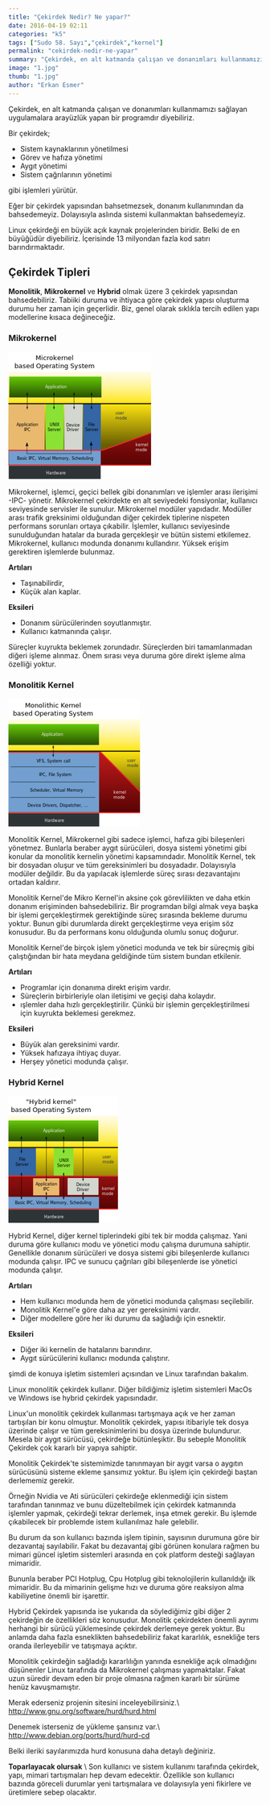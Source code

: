 ```yaml
---
title: "Çekirdek Nedir? Ne yapar?"
date: 2016-04-19 02:11
categories: "k5"
tags: ["Sudo 58. Sayı","çekirdek","kernel"]
permalink: "cekirdek-nedir-ne-yapar"
summary: "Çekirdek, en alt katmanda çalışan ve donanımları kullanmamızı sağlayan uygulamalara arayüzlük yapan bir programdır diyebiliriz."
image: "1.jpg"
thumb: "1.jpg"
author: "Erkan Esmer"
---
```


Çekirdek, en alt katmanda çalışan ve donanımları kullanmamızı sağlayan uygulamalara arayüzlük yapan bir programdır diyebiliriz.

Bir çekirdek;

 - Sistem kaynaklarının yönetilmesi
 - Görev ve hafıza yönetimi
 - Aygıt yönetimi
 - Sistem çağrılarının yönetimi

gibi işlemleri yürütür.

Eğer bir çekirdek yapısından bahsetmezsek, donanım kullanımından da bahsedemeyiz. Dolayısıyla aslında sistemi kullanmaktan bahsedemeyiz.

Linux çekirdeği en büyük açık kaynak projelerinden biridir. Belki de en büyüğüdür diyebiliriz. İçerisinde 13 milyondan fazla kod satırı barındırmaktadır.

## Çekirdek Tipleri
**Monolitik**, **Mikrokernel** ve **Hybrid** olmak üzere 3 çekirdek yapısından bahsedebiliriz. Tabiiki duruma ve ihtiyaca göre çekirdek yapısı oluşturma durumu her zaman için geçerlidir. Biz, genel olarak sıklıkla tercih edilen yapı modellerine kısaca değineceğiz.

### Mikrokernel
![](images/post/cekirdek-nedir-ne-yapar/MicroKernel.png)

Mikrokernel, işlemci, geçici bellek gibi donanımları ve işlemler arası ilerişimi -IPC- yönetir. Mikrokernel çekirdekte en alt seviyedeki fonsiyonlar, kullanıcı seviyesinde servisler ile sunulur. Mikrokernel modüler yapıdadır. Modüller arası trafik greksinimi olduğundan diğer çekirdek tiplerine nispeten performans sorunları ortaya çıkabilir. İşlemler, kullanıcı seviyesinde sunulduğundan hatalar da burada gerçekleşir ve bütün sistemi etkilemez. Mikrokernel, kullanıcı modunda donanımı kullandırır. Yüksek erişim gerektiren işlemlerde bulunmaz.

**Artıları**

 - Taşınabilirdir,
 - Küçük alan kaplar.

**Eksileri**

 - Donanım sürücülerinden soyutlanmıştır.
 - Kullanıcı katmanında çalışır.

Süreçler kuyrukta beklemek zorundadır. Süreçlerden biri tamamlanmadan diğeri işleme alınmaz. Önem sırası veya duruma göre direkt işleme alma özelliği yoktur.


### Monolitik Kernel
![](images/post/cekirdek-nedir-ne-yapar/MonolithicKernel.png)

Monolitik Kernel, Mikrokernel gibi sadece işlemci, hafıza gibi bileşenleri yönetmez. Bunlarla beraber aygıt sürücüleri, dosya sistemi yönetimi gibi konular da monolitik kernelin yönetimi kapsamındadır. Monolitik Kernel, tek bir dosyadan oluşur ve tüm gereksinimleri bu dosyadadır. Dolayısıyla modüler değildir. Bu da yapılacak işlemlerde süreç sırası dezavantajını ortadan kaldırır.

Monolitik Kernel'de Mikro Kernel'in aksine çok görevlilikten ve daha etkin donanım erişiminden bahsedebiliriz. Bir programdan bilgi almak veya başka bir işlemi gerçekleştirmek gerektiğinde süreç sırasında bekleme durumu yoktur. Bunun gibi durumlarda direkt gerçekleştirme veya erişim söz konusudur. Bu da performans konu olduğunda olumlu sonuç doğurur.

Monolitik Kernel'de birçok işlem yönetici modunda ve tek bir süreçmiş gibi çalıştığından bir hata meydana geldiğinde tüm sistem bundan etkilenir.

**Artıları**

 - Programlar için donanıma direkt erişim vardır.
 - Süreçlerin birbirleriyle olan iletişimi ve geçişi daha kolaydır.
 - ışlemler daha hızlı gerçekleştirilir. Çünkü bir işlemin
   gerçekleştirilmesi için kuyrukta beklemesi gerekmez.

**Eksileri**

 - Büyük alan gereksinimi vardır.
 - Yüksek hafızaya ihtiyaç duyar.
 - Herşey yönetici modunda çalışır.


### Hybrid Kernel
![](images/post/cekirdek-nedir-ne-yapar/HybridKernel.png)

Hybrid Kernel, diğer kernel tiplerindeki gibi tek bir modda çalışmaz. Yani duruma göre kullanıcı modu ve yönetici modu çalışma durumuna sahiptir. Genellikle donanım sürücüleri ve dosya sistemi gibi bileşenlerde kullanıcı modunda çalışır. IPC ve sunucu çağrıları gibi bileşenlerde ise yönetici modunda çalışır.

**Artıları**

 - Hem kullanıcı modunda hem de yönetici modunda çalışması seçilebilir.
 - Monolitik Kernel'e göre daha az yer gereksinimi vardır.
 - Diğer modellere göre her iki durumu da sağladığı için esnektir.

**Eksileri**

 - Diğer iki kernelin de hatalarını barındırır.
 - Aygıt sürücülerini kullanıcı modunda çalıştırır.

şimdi de konuya işletim sistemleri açısından ve Linux tarafından bakalım.

Linux monolitik çekirdek kullanır. Diğer bildiğimiz işletim sistemleri MacOs ve Windows ise hybrid çekirdek yapısındadır.

Linux'un monolitik çekirdek kullanması tartışmaya açık ve her zaman tartışılan bir konu olmuştur. Monolitik çekirdek, yapısı itibariyle tek dosya üzerinde çalışır ve tüm gereksinimlerini bu dosya üzerinde bulundurur. Mesela bir aygıt sürücüsü, çekirdeğe bütünleşiktir. Bu sebeple Monolitik Çekirdek çok kararlı bir yapıya sahiptir.

Monolitik Çekirdek'te sistemimizde tanınmayan bir aygıt varsa o aygıtın sürücüsünü sisteme ekleme şansımız yoktur. Bu işlem için çekirdeği baştan derlememiz gerekir.

Örneğin Nvidia ve Ati sürücüleri çekirdeğe eklenmediği için sistem tarafından tanınmaz ve bunu düzeltebilmek için çekirdek katmanında işlemler yapmak, çekirdeği tekrar derlemek, inşa etmek gerekir. Bu işlemde çıkabilecek bir problemde istem kullanılmaz hale gelebilir.

Bu durum da son kullanıcı bazında işlem tipinin, sayısının durumuna göre bir dezavantaj sayılabilir.
Fakat bu dezavantaj gibi görünen konulara rağmen bu mimari güncel işletim sistemleri arasında en çok platform desteği sağlayan mimaridir.

Bununla beraber PCI Hotplug, Cpu Hotplug gibi teknolojilerin kullanıldığı ilk mimaridir. Bu da mimarinin gelişme hızı ve duruma göre reaksiyon alma kabiliyetine önemli bir işarettir.

Hybrid Çekirdek yapısında ise yukarıda da söylediğimiz gibi diğer 2 çekirdeğin de özellikleri söz konusudur. Monolitik çekirdekten önemli ayrımı herhangi bir sürücü yüklemesinde çekirdek derlemeye gerek yoktur. Bu anlamda daha fazla esneklikten bahsedebiliriz fakat kararlılık, esnekliğe ters oranda ilerleyebilir ve tatışmaya açıktır.

Monolitik çekirdeğin sağladığı kararlılığın yanında esnekliğe açık olmadığını düşünenler Linux tarafında da Mikrokernel çalışması yapmaktalar. Fakat uzun süredir devam eden bir proje olmasna rağmen kararlı bir sürüme henüz kavuşmamıştır.

Merak ederseniz projenin sitesini inceleyebilirsiniz.\\
<http://www.gnu.org/software/hurd/hurd.html>

Denemek isterseniz de yükleme şansınız var.\\
<http://www.debian.org/ports/hurd/hurd-cd>

Belki ileriki sayılarımızda hurd konusuna daha detaylı değiniriz.


**Toparlayacak olursak** \\
Son kullanıcı ve sistem kullanımı tarafında çekirdek, yapı, mimari tartışmaları hep devam edecektir. Özellikle son kullanıcı bazında göreceli durumlar yeni tartışmalara ve dolayısıyla yeni fikirlere ve üretimlere sebep olacaktır.
